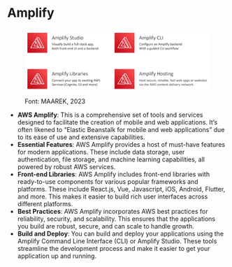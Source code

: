 # Amplify

<figure><img src="../../.gitbook/assets/image (261).png" alt=""><figcaption><p>Font: MAAREK, 2023</p></figcaption></figure>

* **AWS Amplify**: This is a comprehensive set of tools and services designed to facilitate the creation of mobile and web applications. It’s often likened to “Elastic Beanstalk for mobile and web applications” due to its ease of use and extensive capabilities.
* **Essential Features**: AWS Amplify provides a host of must-have features for modern applications. These include data storage, user authentication, file storage, and machine learning capabilities, all powered by robust AWS services.
* **Front-end Libraries**: AWS Amplify includes front-end libraries with ready-to-use components for various popular frameworks and platforms. These include React.js, Vue, Javascript, iOS, Android, Flutter, and more. This makes it easier to build rich user interfaces across different platforms.
* **Best Practices**: AWS Amplify incorporates AWS best practices for reliability, security, and scalability. This ensures that the applications you build are robust, secure, and can scale to handle growth.
* **Build and Deploy**: You can build and deploy your applications using the Amplify Command Line Interface (CLI) or Amplify Studio. These tools streamline the development process and make it easier to get your application up and running.

